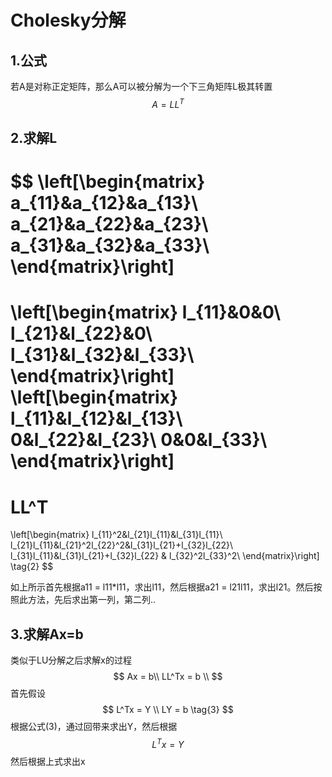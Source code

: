 # Cholesky分解

## 1.公式

若A是对称正定矩阵，那么A可以被分解为一个下三角矩阵L极其转置
$$
A = LL^T
\tag{1}
$$

## 2.求解L

$$
\left[\begin{matrix}
a_{11}&a_{12}&a_{13}\\
a_{21}&a_{22}&a_{23}\\
a_{31}&a_{32}&a_{33}\\
\end{matrix}\right]
=
\left[\begin{matrix}
l_{11}&0&0\\
l_{21}&l_{22}&0\\
l_{31}&l_{32}&l_{33}\\
\end{matrix}\right]
\left[\begin{matrix}
l_{11}&l_{12}&l_{13}\\
0&l_{22}&l_{23}\\
0&0&l_{33}\\
\end{matrix}\right]
=
LL^T
=
\left[\begin{matrix}
l_{11}^2&l_{21}l_{11}&l_{31}l_{11}\\
l_{21}l_{11}&l_{21}^2l_{22}^2&l_{31}l_{21}+l_{32}l_{22}\\
l_{31}l_{11}&l_{31}l_{21}+l_{32}l_{22} & l_{32}^2l_{33}^2\\
\end{matrix}\right]
\tag{2}
$$

如上所示首先根据a11 = l11*l11，求出l11，然后根据a21 = l21l11，求出l21。然后按照此方法，先后求出第一列，第二列..

## 3.求解Ax=b

类似于LU分解之后求解x的过程
$$
Ax = b\\
LL^Tx = b \\
$$
首先假设
$$
L^Tx = Y \\
LY = b
\tag{3}
$$
根据公式(3)，通过回带来求出Y，然后根据
$$
L^Tx = Y
$$
然后根据上式求出x
